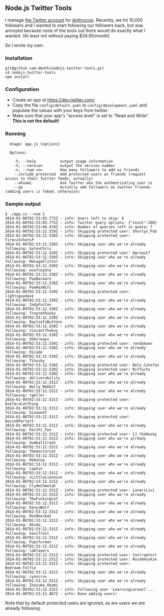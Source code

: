 ## Node.js Twitter Tools

I manage [the Twitter account](http://twitter.com/Anthrocon) for [Anthrocon](http://www.anthrocon.org/).
Recently, we hit 10,000 followers and I wanted to start following our followers back, but was annoyed 
because none of the tools out there would do exactly what I wanted.  (At least not without paying $29.95/month)

So I wrote my own.


### Installation

    git@github.com:dmuth/nodejs-twitter-tools.git
    cd nodejs-twitter-tools
    npm install


### Configuration

- Create an app at https://dev.twitter.com/
- Copy the file `config/default.yaml` to `config/development.yaml` 
	and populate the values with your keys from twitter.
- Make sure that your app's "access level" is set to "Read and Write".  
	**This is not the default!**


### Running

````
  Usage: app.js [options]

  Options:

    -h, --help           output usage information
    -V, --version        output the version number
    -n, --num <n>        How many followers to add as friends
    --include_protected  Add protected users as friends (request access to their Twitter feeds, actually)
    --whoami             Ask Twitter who the authenticating user is
    --go                 Actually add followers as twitter friends. (adding users is faked, otherwise)
````

### Sample output

````
$ ./app.js --num 1
2014-01-06T02:53:03.772Z - info: Users left to skip: 0
2014-01-06T02:53:03.775Z - info: Twitter query options: {"count":100}
2014-01-06T02:53:04.474Z - info: Number of queries left in quota: 7
2014-01-06T02:53:12.529Z - info: Skipping protected user: Shortys_Pub
2014-01-06T02:53:12.530Z - info: Skipping protected user: FirecatcherLP
2014-01-06T02:53:12.530Z - info: Skipping user who we're already following: GalenChris
2014-01-06T02:53:12.530Z - info: Skipping protected user: Agriwulf
2014-01-06T02:53:12.530Z - info: Skipping user who we're already following: ManageFlitter
2014-01-06T02:53:12.530Z - info: Skipping user who we're already following: wuufcoyote
2014-01-06T02:53:12.530Z - info: Skipping user who we're already following: PopBarware
2014-01-06T02:53:12.530Z - info: Skipping user who we're already following: PomHasWifi
2014-01-06T02:53:12.530Z - info: Skipping protected user: lightsguydave
2014-01-06T02:53:12.530Z - info: Skipping user who we're already following: IndyFurCon
2014-01-06T02:53:12.530Z - info: Skipping user who we're already following: fraytehhusky
2014-01-06T02:53:12.530Z - info: Skipping user who we're already following: BayleafxButtons
2014-01-06T02:53:12.530Z - info: Skipping user who we're already following: VincentTheGuy
2014-01-06T02:53:12.530Z - info: Skipping user who we're already following: USAirways
2014-01-06T02:53:12.530Z - info: Skipping protected user: randomzen
2014-01-06T02:53:12.530Z - info: Skipping user who we're already following: Riismo
2014-01-06T02:53:12.530Z - info: Skipping user who we're already following: Tihusky
2014-01-06T02:53:12.530Z - info: Skipping protected user: Bolo_Cutefox
2014-01-06T02:53:12.530Z - info: Skipping protected user: Riffuchs
2014-01-06T02:53:12.530Z - info: Skipping user who we're already following: deliverability
2014-01-06T02:53:12.531Z - info: Skipping user who we're already following: Wally_Wabbit
2014-01-06T02:53:12.531Z - info: Skipping user who we're already following: tgeller
2014-01-06T02:53:12.531Z - info: Skipping protected user: DatTaruCatThing
2014-01-06T02:53:12.531Z - info: Skipping user who we're already following: bioswoof
2014-01-06T02:53:12.531Z - info: Skipping protected user: DevinDParlett
2014-01-06T02:53:12.531Z - info: Skipping user who we're already following: Raishi_Fox
2014-01-06T02:53:12.531Z - info: Skipping protected user: CJ_theHusky
2014-01-06T02:53:12.531Z - info: Skipping user who we're already following: GumballCrash
2014-01-06T02:53:12.531Z - info: Skipping user who we're already following: TheVectorCat
2014-01-06T02:53:12.531Z - info: Skipping user who we're already following: RoboCop
2014-01-06T02:53:12.531Z - info: Skipping user who we're already following: Laphin
2014-01-06T02:53:12.531Z - info: Skipping user who we're already following: xLittleLionessx
2014-01-06T02:53:12.531Z - info: Skipping user who we're already following: ClydeCheetah
2014-01-06T02:53:12.531Z - info: Skipping protected user: LunariLivi
2014-01-06T02:53:12.531Z - info: Skipping user who we're already following: TheFuckingCat
2014-01-06T02:53:12.531Z - info: Skipping user who we're already following: EenyuWolf
2014-01-06T02:53:12.531Z - info: Skipping user who we're already following: ReiMeerkat
2014-01-06T02:53:12.531Z - info: Skipping user who we're already following: Akida__
2014-01-06T02:53:12.531Z - info: Skipping user who we're already following: kasifrost
2014-01-06T02:53:12.531Z - info: Skipping user who we're already following: Popufurman
2014-01-06T02:53:12.531Z - info: Skipping user who we're already following: lablayers
2014-01-06T02:53:12.531Z - info: Skipping protected user: Coolraptors
2014-01-06T02:53:12.531Z - info: Skipping protected user: RazokHuskie
2014-01-06T02:53:12.531Z - info: Skipping protected user: Bedroom_Folfie
2014-01-06T02:53:12.531Z - info: Skipping user who we're already following: cyancrux
2014-01-06T02:53:12.531Z - info: Skipping user who we're already following: Inazuma_Okami
2014-01-06T02:53:12.532Z - info: Following user 'LearningLaravel'...
2014-01-06T02:53:13.887Z - info: Done adding users!
````

Note that by default protected users are ignored, as are users we are already following.


